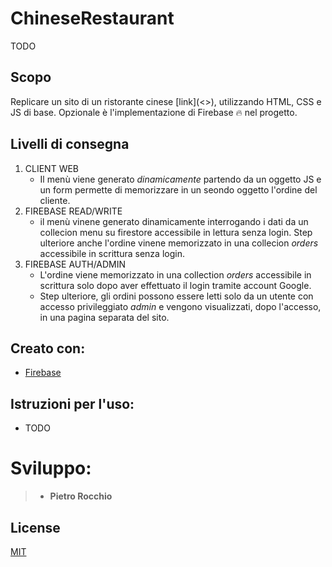 # ChineseRestaurant
TODO

## Scopo 
Replicare un sito di un ristorante cinese [link](<<Link>>), utilizzando HTML, CSS e JS di base. 
Opzionale è l'implementazione di Firebase :fire: nel progetto. 

## Livelli di consegna
1. CLIENT WEB
    * Il menù viene generato _dinamicamente_ partendo da un oggetto JS e un form permette di memorizzare in un seondo oggetto l'ordine del cliente.
2. FIREBASE READ/WRITE
    * il menù vinene generato dinamicamente interrogando i dati da un collecion menu su firestore accessibile in lettura senza login. Step ulteriore anche l'ordine vinene memorizzato in una collecion _orders_ accessibile in scrittura senza login. 
3. FIREBASE AUTH/ADMIN
    * L'ordine viene memorizzato in una collection _orders_ accessibile in scrittura solo dopo aver effettuato il login tramite account Google.
    * Step ulteriore, gli ordini possono essere letti solo da un utente con accesso privileggiato _admin_ e vengono visualizzati, dopo l'accesso, in una pagina separata del sito.


## Creato con:
 * [Firebase](https://firebase.google.com/)
 
## Istruzioni per l'uso:
* TODO

# Sviluppo:
>  - **Pietro Rocchio**

## License
[MIT](LICENSE.md)